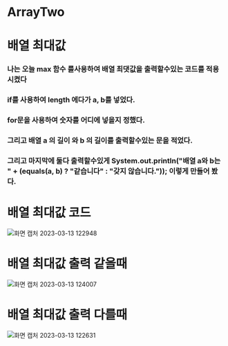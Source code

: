 # ArrayTwo

# 배열 최대값 
### 나는 오늘 max 함수 를사용하여 배열 최댓값을 출력할수있는 코드를 적용시켰다
### if를 사용하여 length 에다가 a, b를 넣었다.
### for문을 사용하여 숫자를 어디에 넣을지 정했다.
### 그리고 배열 a 의 길이 와 b 의 길이를 출력할수있는 문을 적었다.
### 그리고 마지막에 둘다 출력할수있게 System.out.println("배열 a와 b는 " + (equals(a, b) ? "같습니다" : "갖지 않습니다.")); 이렇게 만들어 봤다.

# 배열 최대값 코드

![화면 캡처 2023-03-13 122948](https://user-images.githubusercontent.com/127116197/224601853-8bef7754-0216-4aa7-9246-fc999678ebe1.png)


# 배열 최대값 출력 같을때

![화면 캡처 2023-03-13 124007](https://user-images.githubusercontent.com/127116197/224603112-6022646e-6e57-4a33-a9b6-3433b03ad5bf.png)

# 배열 최대값 출력 다를때
![화면 캡처 2023-03-13 122631](https://user-images.githubusercontent.com/127116197/224601472-d9c748fc-4f97-420c-af8b-b58d182a6abb.png)
